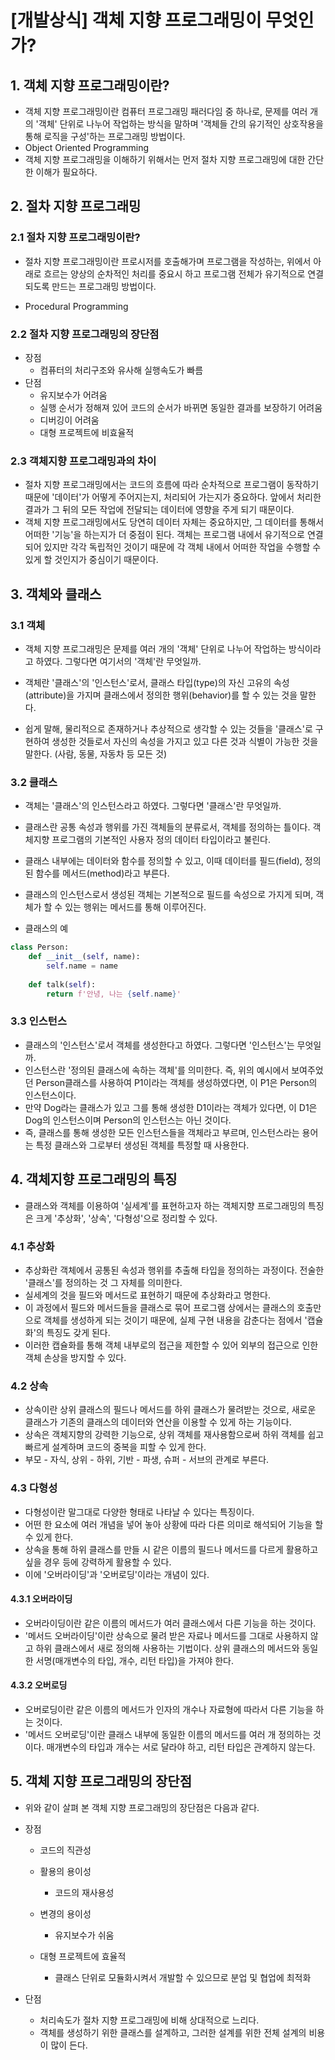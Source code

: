# [개발상식] 객체 지향 프로그래밍이 무엇인가?







## 1. 객체 지향 프로그래밍이란?

+ 객체 지향 프로그래밍이란 컴퓨터 프로그래밍 패러다임 중 하나로, 문제를 여러 개의 '객체' 단위로 나누어 작업하는 방식을 말하며 '객체들 간의 유기적인 상호작용을 통해 로직을 구성'하는 프로그래밍 방법이다.
+ Object Oriented Programming
+ 객체 지향 프로그래밍을 이해하기 위해서는 먼저 절차 지향 프로그래밍에 대한 간단한 이해가 필요하다.







## 2. 절차 지향 프로그래밍

### 2.1 절차 지향 프로그래밍이란?

+ 절차 지향 프로그래밍이란 프로시저를 호출해가며 프로그램을 작성하는, 위에서 아래로 흐르는 양상의 순차적인 처리를 중요시 하고 프로그램 전체가 유기적으로 연결되도록 만드는 프로그래밍 방법이다.

+ Procedural Programming





### 2.2 절차 지향 프로그래밍의 장단점

+ 장점
  + 컴퓨터의 처리구조와 유사해 실행속도가 빠름
+ 단점
  + 유지보수가 어려움
  + 실행 순서가 정해져 있어 코드의 순서가 바뀌면 동일한 결과를 보장하기 어려움
  + 디버깅이 어려움
  + 대형 프로젝트에 비효율적





### 2.3 객체지향 프로그래밍과의 차이

+ 절차 지향 프로그래밍에서는 코드의 흐름에 따라 순차적으로 프로그램이 동작하기 때문에 '데이터'가 어떻게 주어지는지, 처리되어 가는지가 중요하다. 앞에서 처리한 결과가 그 뒤의 모든 작업에 전달되는 데이터에 영향을 주게 되기 때문이다.
+ 객체 지향 프로그래밍에서도 당연히 데이터 자체는 중요하지만, 그 데이터를 통해서 어떠한 '기능'을 하는지가 더 중점이 된다. 객체는 프로그램 내에서 유기적으로 연결되어 있지만 각각 독립적인 것이기 때문에 각 객체 내에서 어떠한 작업을 수행할 수 있게 할 것인지가 중심이기 때문이다.







## 3. 객체와 클래스

### 3.1 객체

+ 객체 지향 프로그래밍은 문제를 여러 개의 '객체' 단위로 나누어 작업하는 방식이라고 하였다. 그렇다면 여기서의 '객체'란 무엇일까.
+ 객체란 '클래스'의 '인스턴스'로서, 클래스 타입(type)의 자신 고유의 속성(attribute)을 가지며 클래스에서 정의한 행위(behavior)를 할 수 있는 것을 말한다.

+ 쉽게 말해, 물리적으로 존재하거나 추상적으로 생각할 수 있는 것들을 '클래스'로 구현하여 생성한 것들로서 자신의 속성을 가지고 있고 다른 것과 식별이 가능한 것을 말한다. (사람, 동물, 자동차 등 모든 것)





### 3.2 클래스

+ 객체는 '클래스'의 인스턴스라고 하였다. 그렇다면 '클래스'란 무엇일까.
+ 클래스란 공통 속성과 행위를 가진 객체들의 분류로서, 객체를 정의하는 틀이다. 객체지향 프로그램의 기본적인 사용자 정의 데이터 타입이라고 불린다.
+ 클래스 내부에는 데이터와 함수를 정의할 수 있고, 이때 데이터를 필드(field), 정의된 함수를 메서드(method)라고 부른다. 
+ 클래스의 인스턴스로서 생성된 객체는 기본적으로 필드를 속성으로 가지게 되며, 객체가 할 수 있는 행위는 메서드를 통해 이루어진다.

+ 클래스의 예

```python
class Person:
    def __init__(self, name):
        self.name = name
    
    def talk(self):
        return f'안녕, 나는 {self.name}'
```





### 3.3 인스턴스

+ 클래스의 '인스턴스'로서 객체를 생성한다고 하였다. 그렇다면 '인스턴스'는 무엇일까.
+ 인스턴스란 '정의된 클래스에 속하는 객체'를 의미한다. 즉, 위의 예시에서 보여주었던 Person클래스를 사용하여 P1이라는 객체를 생성하였다면, 이 P1은 Person의 인스턴스이다.
+ 만약 Dog라는 클래스가 있고 그를 통해 생성한 D1이라는 객체가 있다면, 이 D1은 Dog의 인스턴스이며 Person의 인스턴스는 아닌 것이다.
+ 즉, 클래스를 통해 생성한 모든 인스턴스들을 객체라고 부르며, 인스턴스라는 용어는 특정 클래스와 그로부터 생성된 객체를 특정할 때 사용한다.







## 4. 객체지향 프로그래밍의 특징

+ 클래스와 객체를 이용하여 '실세계'를 표현하고자 하는 객체지향 프로그래밍의 특징은 크게 '추상화', '상속', '다형성'으로 정리할 수 있다.

### 4.1 추상화

+ 추상화란 객체에서 공통된 속성과 행위를 추출해 타입을 정의하는 과정이다. 전술한 '클래스'를 정의하는 것 그 자체를 의미한다.
+ 실세계의 것을 필드와 메서드로 표현하기 때문에 추상화라고 명한다.
+ 이 과정에서 필드와 메서드들을 클래스로 묶어 프로그램 상에서는 클래스의 호출만으로 객체를 생성하게 되는 것이기 때문에, 실제 구현 내용을 감춘다는 점에서 '캡슐화'의 특징도 갖게 된다.
+ 이러한 캡슐화를 통해 객체 내부로의 접근을 제한할 수 있어 외부의 접근으로 인한 객체 손상을 방지할 수 있다.





### 4.2 상속

+ 상속이란 상위 클래스의 필드나 메서드를 하위 클래스가 물려받는 것으로, 새로운 클래스가 기존의 클래스의 데이터와 연산을 이용할 수 있게 하는 기능이다.
+ 상속은 객체지향의 강력한 기능으로, 상위 객체를 재사용함으로써 하위 객체를 쉽고 빠르게 설계하며 코드의 중복을 피할 수 있게 한다.
+ 부모 - 자식, 상위 - 하위, 기반 - 파생, 슈퍼 - 서브의 관계로 부른다.





### 4.3 다형성

+ 다형성이란 말그대로 다양한 형태로 나타날 수 있다는 특징이다.
+ 어떤 한 요소에 여러 개념을 넣어 놓아 상황에 따라 다른 의미로 해석되어 기능을 할 수 있게 한다.
+ 상속을 통해 하위 클래스를 만들 시 같은 이름의 필드나 메서드를 다르게 활용하고 싶을 경우 등에 강력하게 활용할 수 있다.
+ 이에 '오버라이딩'과 '오버로딩'이라는 개념이 있다.

#### 4.3.1 오버라이딩

+ 오버라이딩이란 같은 이름의 메서드가 여러 클래스에서 다른 기능을 하는 것이다.
+ '메서드 오버라이딩'이란 상속으로 물려 받은 자료나 메서드를 그대로 사용하지 않고 하위 클래스에서 새로 정의해 사용하는 기법이다. 상위 클래스의 메서드와 동일한 서명(매개변수의 타입, 개수, 리턴 타입)을 가져야 한다.



#### 4.3.2 오버로딩

+ 오버로딩이란 같은 이름의 메서드가 인자의 개수나 자료형에 따라서 다른 기능을 하는 것이다.
+ '메서드 오버로딩'이란 클래스 내부에 동일한 이름의 메서드를 여러 개 정의하는 것이다. 매개변수의 타입과 개수는 서로 달라야 하고, 리턴 타입은 관계하지 않는다.







## 5. 객체 지향 프로그래밍의 장단점

+ 위와 같이 살펴 본 객체 지향 프로그래밍의 장단점은 다음과 같다.

+ 장점

  + 코드의 직관성
  + 활용의 용이성
    + 코드의 재사용성
  + 변경의 용이성
    + 유지보수가 쉬움

  + 대형 프로젝트에 효율적
    + 클래스 단위로 모듈화시켜서 개발할 수 있으므로 분업 및 협업에 최적화

+ 단점

  + 처리속도가 절차 지향 프로그래밍에 비해 상대적으로 느리다.
  + 객체를 생성하기 위한 클래스를 설계하고, 그러한 설계를 위한 전체 설계의 비용이 많이 든다.